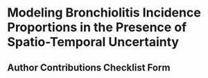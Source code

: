 # Modeling Bronchiolitis Incidence Proportions in the Presence of Spatio-Temporal Uncertainty


## Author Contributions Checklist Form